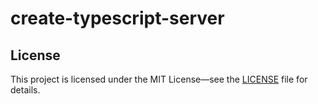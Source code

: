 # create-typescript-server

## License

This project is licensed under the MIT License—see the [LICENSE](LICENSE) file for details.
